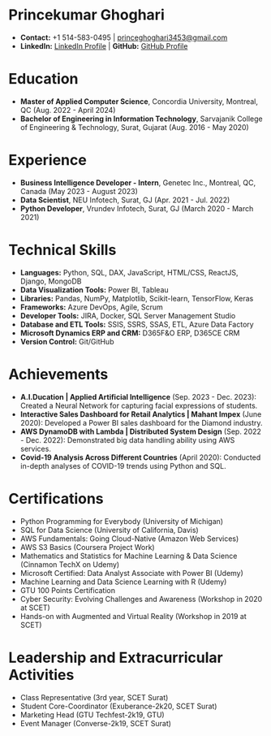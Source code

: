 <!--
**prince3453/prince3453** is a ✨ _special_ ✨ repository because its `README.md` (this file) appears on your GitHub profile.

Here are some ideas to get you started:

- 🔭 I’m currently working on ...
- 🌱 I’m currently learning ...
- 👯 I’m looking to collaborate on ...
- 🤔 I’m looking for help with ...
- 💬 Ask me about ...
- 📫 How to reach me: ...
- 😄 Pronouns: ...
- ⚡ Fun fact: ...
-->

# Princekumar Ghoghari
- **Contact:** +1 514-583-0495 | princeghoghari3453@gmail.com
- **LinkedIn:** [LinkedIn Profile](https://www.linkedin.com/in/prince3453/) | **GitHub:** [GitHub Profile](https://github.com/prince3453)

# Education
- **Master of Applied Computer Science**, Concordia University, Montreal, QC (Aug. 2022 - April 2024)
- **Bachelor of Engineering in Information Technology**, Sarvajanik College of Engineering & Technology, Surat, Gujarat (Aug. 2016 - May 2020)

# Experience
- **Business Intelligence Developer - Intern**, Genetec Inc., Montreal, QC, Canada (May 2023 - August 2023)
- **Data Scientist**, NEU Infotech, Surat, GJ (Apr. 2021 - Jul. 2022)
- **Python Developer**, Vrundev Infotech, Surat, GJ (March 2020 - March 2021)

# Technical Skills
- **Languages:** Python, SQL, DAX, JavaScript, HTML/CSS, ReactJS, Django, MongoDB
- **Data Visualization Tools:** Power BI, Tableau
- **Libraries:** Pandas, NumPy, Matplotlib, Scikit-learn, TensorFlow, Keras
- **Frameworks:** Azure DevOps, Agile, Scrum
- **Developer Tools:** JIRA, Docker, SQL Server Management Studio
- **Database and ETL Tools:** SSIS, SSRS, SSAS, ETL, Azure Data Factory
- **Microsoft Dynamics ERP and CRM:** D365F&O ERP, D365CE CRM
- **Version Control:** Git/GitHub

# Achievements
- **A.I.Ducation | Applied Artificial Intelligence** (Sep. 2023 - Dec. 2023): Created a Neural Network for capturing facial expressions of students.
- **Interactive Sales Dashboard for Retail Analytics | Mahant Impex** (June 2020): Developed a Power BI sales dashboard for the Diamond industry.
- **AWS DynamoDB with Lambda | Distributed System Design** (Sep. 2022 - Dec. 2022): Demonstrated big data handling ability using AWS services.
- **Covid-19 Analysis Across Different Countries** (April 2020): Conducted in-depth analyses of COVID-19 trends using Python and SQL.

# Certifications
- Python Programming for Everybody (University of Michigan)
- SQL for Data Science (University of California, Davis)
- AWS Fundamentals: Going Cloud-Native (Amazon Web Services)
- AWS S3 Basics (Coursera Project Work)
- Mathematics and Statistics for Machine Learning & Data Science (Cinnamon TechX on Udemy)
- Microsoft Certified: Data Analyst Associate with Power BI (Udemy)
- Machine Learning and Data Science Learning with R (Udemy)
- GTU 100 Points Certification
- Cyber Security: Evolving Challenges and Awareness (Workshop in 2020 at SCET)
- Hands-on with Augmented and Virtual Reality (Workshop in 2019 at SCET)

# Leadership and Extracurricular Activities
- Class Representative (3rd year, SCET Surat)
- Student Core-Coordinator (Exuberance-2k20, SCET Surat)
- Marketing Head (GTU Techfest-2k19, GTU)
- Event Manager (Converse-2k19, SCET Surat)
